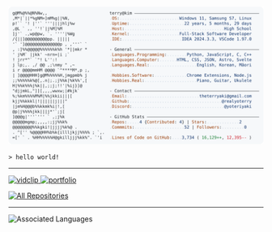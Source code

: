 <a href="https://github.com/realyoterry/realyoterry">
  <picture>
    <source media="(prefers-color-scheme: dark)" srcset="https://raw.githubusercontent.com/realyoterry/realyoterry/main/dark_mode.svg">
    <img alt="Terry Kim's GitHub Profile README" src="https://raw.githubusercontent.com/realyoterry/realyoterry/main/light_mode.svg">
  </picture>
</a>

```
> hello world!
```

---

<div align="left">
	<a href="https://github.com/ericaugusto-git/discord-clone">
		<img src="https://github-readme-stats.vercel.app/api/pin/?username=realyoterry&repo=vidclip&theme=ayu-mirage&hide_border=true" alt="vidclip" />
	</a>
	<a href="https://github.com/ericaugusto-git/portfolio">
		<img src="https://github-readme-stats.vercel.app/api/pin/?username=realyoterry&repo=realyoterry&theme=ayu-mirage&hide_border=true" alt="portfolio" />
	</a>
	<p align="left">
		<a href="https://github.com/realyoterry?tab=repositories">
			<img alt="All Repositories" title="All Repositories" src="https://custom-icon-badges.demolab.com/badge/-All%20Repositories-1F222E?style=for-the-badge&logoColor=white&logo=repo" />
		</a>
	</p>
</div>

---

![Associated Languages](https://skillicons.dev/icons?i=js,nodejs,ts,python,html,css,astro,svelte,nextjs)
